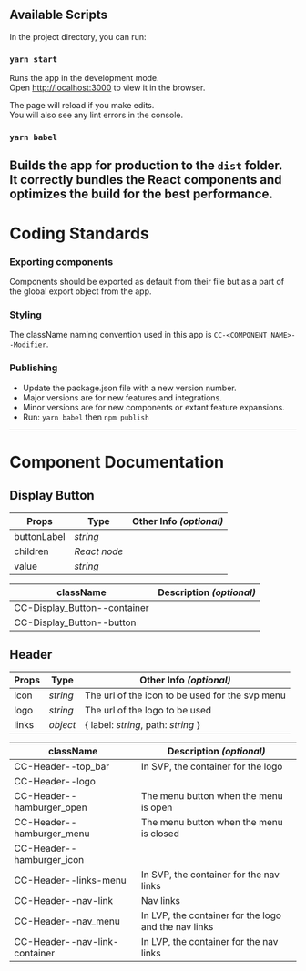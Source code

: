 ## Available Scripts
In the project directory, you can run:
### `yarn start`
Runs the app in the development mode.\
Open [http://localhost:3000](http://localhost:3000) to view it in the browser.

The page will reload if you make edits.\
You will also see any lint errors in the console.
### `yarn babel`
Builds the app for production to the `dist` folder.\
It correctly bundles the React components and optimizes the build for the best performance.
---
# Coding Standards
### Exporting components
Components should be exported as default from their file but as a part of the global export object from the app.
### Styling
The className naming convention used in this app is `CC-<COMPONENT_NAME>--Modifier`.
### Publishing

- Update the package.json file with a new version number.
 - Major versions are for new features and integrations.
 - Minor versions are for new components or extant feature expansions.
- Run: `yarn babel` then `npm publish`
---
# Component Documentation
## Display Button
| **Props**     | **Type**      | **Other Info** *(optional)*      |
| --            | --            | -- |
| buttonLabel   | *string*      | |
| children      | *React node*  | |
| value         | *string*      | |

| **className** | **Description** *(optional)* |
| -- | -- |
| CC-Display_Button--container  | |
| CC-Display_Button--button     | |
## Header
| **Props**     | **Type**      | **Other Info** *(optional)*      |
| --            | --            | -- |
| icon          | *string*      | The url of the icon to be used for the svp menu |
| logo          | *string*      | The url of the logo to be used |
| links         | *object*      | { label: *string*, path: *string* } |

| **className** | **Description** *(optional)* |
| -- | -- |
| CC-Header--top_bar  | In SVP, the container for the logo |
| CC-Header--logo     | |
| CC-Header--hamburger_open | The menu button when the menu is open |
| CC-Header--hamburger_menu | The menu button when the menu is closed |
| CC-Header--hamburger_icon | |
| CC-Header--links-menu | In SVP, the container for the nav links |
| CC-Header--nav-link | Nav links |
| CC-Header--nav_menu | In LVP, the container for the logo and the nav links |
| CC-Header--nav-link-container | In LVP, the container for the nav links |
